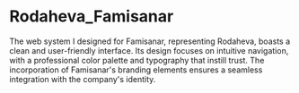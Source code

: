 # Rodaheva_Famisanar
The web system I designed for Famisanar, representing Rodaheva, boasts a clean and user-friendly interface. Its design focuses on intuitive navigation, with a professional color palette and typography that instill trust. The incorporation of Famisanar's branding elements ensures a seamless integration with the company's identity. 

